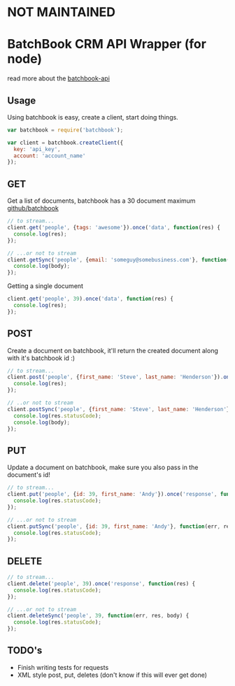 # NOT MAINTAINED

# BatchBook CRM API Wrapper (for node)
read more about the [batchbook-api](https://github.com/batchblue/batchbook-api)

## Usage
Using batchbook is easy, create a client, start doing things.

``` js
var batchbook = require('batchbook');

var client = batchbook.createClient({
  key: 'api_key',
  account: 'account_name'
});
```

## GET
Get a list of documents, batchbook has a 30 document maximum [github/batchbook](https://github.com/batchblue/batchbook-api)
``` js
// to stream...
client.get('people', {tags: 'awesome'}).once('data', function(res) {
  console.log(res);
});

// ...or not to stream
client.getSync('people', {email: 'someguy@somebusiness.com'}, function(err, resp, body) {
  console.log(body);
});
```

Getting a single document
``` js
client.get('people', 39).once('data', function(res) {
  console.log(res);
});
```

## POST
Create a document on batchbook, it'll return the created document along with it's batchbook id :)
``` js
// to stream...
client.post('people', {first_name: 'Steve', last_name: 'Henderson'}).once('data', function(res) {
  console.log(res);
});

// ..or not to stream
client.postSync('people', {first_name: 'Steve', last_name: 'Henderson'}, function(err, res, body) {
  console.log(res.statusCode);
  console.log(body);
});
```

## PUT
Update a document on batchbook, make sure you also pass in the document's id!
``` js
// to stream...
client.put('people', {id: 39, first_name: 'Andy'}).once('response', function(res) {
  console.log(res.statusCode);
});

// ...or not to stream
client.putSync('people', {id: 39, first_name: 'Andy'}, function(err, res, body) {
  console.log(res.statusCode);
});
```

## DELETE
``` js
// to stream...
client.delete('people', 39).once('response', function(res) {
  console.log(res.statusCode);
});

// ...or not to stream
client.deleteSync('people', 39, function(err, res, body) {
  console.log(res.statusCode);
});
```

## TODO's
- Finish writing tests for requests
- XML style post, put, deletes (don't know if this will ever get done)


